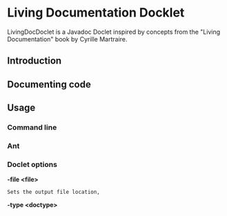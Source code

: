 # Living Documentation Docklet

LivingDocDoclet is a Javadoc Doclet inspired by concepts from the "Living Documentation" book by Cyrille Martraire.

## Introduction

## Documenting code

## Usage

### Command line

### Ant

### Doclet options

**-file \<file>**
  
    Sets the output file location,

**-type \<doctype>**
